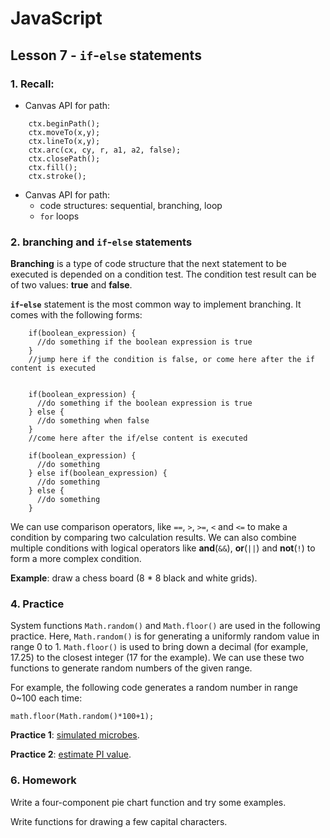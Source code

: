 # JavaScript

## Lesson 7 - `if`-`else` statements 

### 1. Recall: 

- Canvas API for path:

```
    ctx.beginPath();
    ctx.moveTo(x,y);
    ctx.lineTo(x,y);
    ctx.arc(cx, cy, r, a1, a2, false);
    ctx.closePath();
    ctx.fill();
    ctx.stroke();	
```

- Canvas API for path:
	- code structures: sequential, branching, loop
	- `for` loops 

### 2. branching and `if`-`else` statements

__Branching__ is a type of code structure that the next statement to be executed is depended on a condition test. The condition test result can be of two values: __true__ and __false__.

__`if`-`else`__ statement is the most common way to implement branching. It comes with the following forms:

```
    if(boolean_expression) {
	  //do something if the boolean expression is true
    }
    //jump here if the condition is false, or come here after the if content is executed

	
	if(boolean_expression) {
	  //do something if the boolean expression is true
    } else {
	  //do something when false
	}
    //come here after the if/else content is executed
	
	if(boolean_expression) {
	  //do something
    } else if(boolean_expression) {
	  //do something
    } else {
	  //do something
    }
```	
    
We can use comparison operators, like `==`, `>`, `>=`, `<` and `<=` to make a condition by comparing two calculation results. 
We can also combine multiple conditions with logical operators like __and__(`&&`), __or__(`||`) and __not__(`!`) to form a more complex condition.  	

__Example__: draw a chess board (8 * 8 black and white grids).


### 4. Practice

System functions `Math.random()` and `Math.floor()` are used in the following practice. Here, `Math.random()` is for generating a uniformly random value in range 0 to 1. `Math.floor()` is used to bring down a decimal (for example, 17.25) to the closest integer (17 for the example). We can use these two functions to generate random numbers of the given range. 

For example, the following code generates a random number in range 0~100 each time:

`math.floor(Math.random()*100+1);`

__Practice 1__: [simulated microbes](microbes.htm).

__Practice 2__: [estimate PI value](pi.htm).

### 6. Homework

Write a four-component pie chart function and try some examples.

Write functions for drawing a few capital characters.

